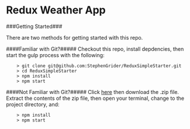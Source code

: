 # Redux Weather App

###Getting Started###

There are two methods for getting started with this repo.

####Familiar with Git?#####
Checkout this repo, install depdencies, then start the gulp process with the following:

```
	> git clone git@github.com:StephenGrider/ReduxSimpleStarter.git
	> cd ReduxSimpleStarter
	> npm install
	> npm start
```

####Not Familiar with Git?#####
Click [here](https://github.com/arialblack14/redux-weather-app/releases) then download the .zip file.  Extract the contents of the zip file, then open your terminal, change to the project directory, and:

```
	> npm install
	> npm start
```
